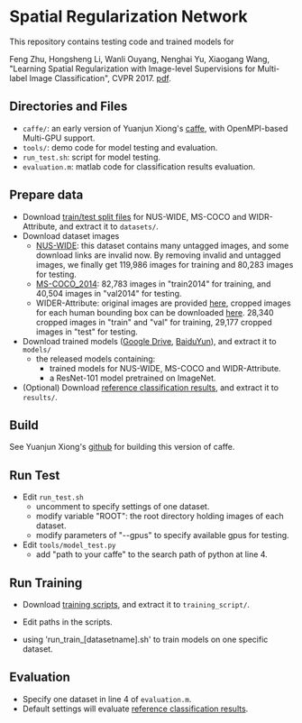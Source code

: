 # Spatial Regularization Network
This repository contains testing code and trained models for 

Feng Zhu, Hongsheng Li, Wanli Ouyang, Nenghai Yu, Xiaogang Wang, "Learning Spatial Regularization with Image-level Supervisions for Multi-label Image Classification", CVPR 2017. [pdf](https://arxiv.org/abs/1702.05891). 

## Directories and Files

- `caffe/`: an early version of Yuanjun Xiong's [caffe](https://github.com/yjxiong/caffe), with OpenMPI-based Multi-GPU support.
- `tools/`: demo code for model testing and evaluation.
- `run_test.sh`: script for model testing.
- `evaluation.m`: matlab code for classification results evaluation.

## Prepare data

- Download [train/test split files](https://drive.google.com/open?id=0B7lJth6WXHffVnQzaWRmV1Vod1E) for NUS-WIDE, MS-COCO and WIDR-Attribute, and extract it to `datasets/`.
- Download dataset images
	* [NUS-WIDE](http://lms.comp.nus.edu.sg/research/NUS-WIDE.htm): this dataset contains many untagged images, and some download links are invalid now. By removing invalid and untagged images, we finally get 119,986 images for training and 80,283 images for testing.
	* [MS-COCO_2014](http://mscoco.org/dataset/#download): 82,783 images in "train2014" for training, and 40,504 images in "val2014" for testing.
	* WIDER-Attribute: original images are provided [here](http://mmlab.ie.cuhk.edu.hk/projects/WIDERAttribute.html), cropped images for each human bounding box can be downloaded [here](https://drive.google.com/open?id=0B7lJth6WXHffZEZFVEk5M0w3bDA). 28,340 cropped images in "train" and "val" for training, 29,177 cropped images in "test" for testing.
- Download trained models ([Google Drive](https://drive.google.com/open?id=0B7lJth6WXHffUTByUFZqNFhTaWM), [BaiduYun](http://pan.baidu.com/s/1kVKEaI7)), and extract it to `models/`
	* the released models containing: 
		- trained models for NUS-WIDE, MS-COCO and WIDR-Attribute.
		- a ResNet-101 model pretrained on ImageNet.
- (Optional) Download [reference classification results](https://drive.google.com/open?id=0B7lJth6WXHffc0NGSmJidkNjS2M), and extract it to `results/`.

## Build ##

See Yuanjun Xiong's [github](https://github.com/yjxiong/caffe) for building this version of caffe.

## Run Test 

- Edit `run_test.sh`
	* uncomment to specify settings of one dataset.
	* modify variable "ROOT": the root directory holding images of each dataset.
	* modify parameters of "--gpus" to specify available gpus for testing.
- Edit `tools/model_test.py`
	* add "path to your caffe" to the search path of python at line 4.
	
## Run Training

- Download [training scripts](https://drive.google.com/open?id=0B7lJth6WXHffTzdwWEZTdTVSNWs), and extract it to `training_script/`.

- Edit paths in the scripts.

- using 'run_train_[datasetname].sh' to train models on one specific dataset.

## Evaluation

- Specify one dataset in line 4 of `evaluation.m`.
- Default settings will evaluate [reference classification results](https://drive.google.com/open?id=0B7lJth6WXHffc0NGSmJidkNjS2M). 
